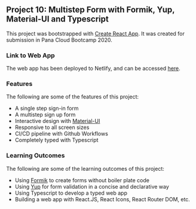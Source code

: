 ## Project 10: Multistep Form with Formik, Yup, Material-UI and Typescript

This project was bootstrapped with [Create React App](https://github.com/facebook/create-react-app). It was created for submission in Pana Cloud Bootcamp 2020.

### Link to Web App

The web app has been deployed to Netlify, and can be accessed [here](https://multistep-form-p10.netlify.app/).

### Features

The following are some of the features of this project:
- A single step sign-in form
- A multistep sign up form
- Interactive design with [Material-UI](https://material-ui.com/)
- Responsive to all screen sizes
- CI/CD pipeline with Github Workflows
- Completely typed with Typescript

### Learning Outcomes

The following are some of the learning outcomes of this project:
- Using [Formik](https://formik.org/docs/overview) to create forms without boiler plate code
- Using [Yup](https://github.com/jquense/yup) for form validation in a concise and declarative way
- Using Typescript to develop a typed web app
- Building a web app with React.JS, React Icons, React Router DOM, etc.